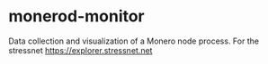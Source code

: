 # monerod-monitor
Data collection and visualization of a Monero node process. For the stressnet https://explorer.stressnet.net
